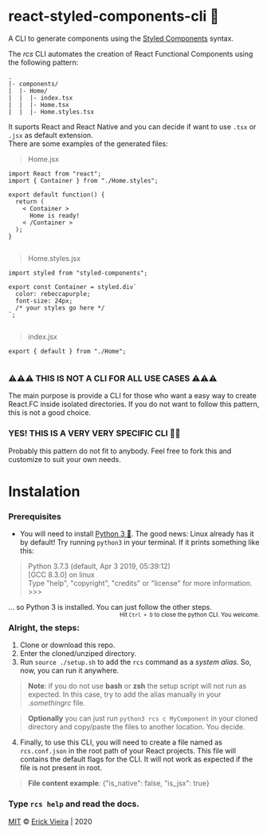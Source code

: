 # react-styled-components-cli 💅
A CLI to generate components using the [Styled Components](https://styled-components.com) syntax.

The *rcs* CLI automates the creation of React Functional Components using the following pattern:  
<pre><code>.
|- components/  
|  |- Home/
|  |  |- index.tsx  
|  |  |- Home.tsx  
|  |  |- Home.styles.tsx
</code></pre>  
It suports React and React Native and you can decide if want to use `.tsx` or `.jsx` as default extension.  
There are some examples of the generated files:  
> Home.jsx  
<pre><code>import React from "react";
import { Container } from "./Home.styles";

export default function() {
  return (
    < Container >
      Home is ready!
    < /Container >
  );
}

</code></pre>  
> Home.styles.jsx
<pre><code>import styled from "styled-components";

export const Container = styled.div`
  color: rebeccapurple;
  font-size: 24px;
  /* your styles go here */
`;

</code></pre>  
> index.jsx
<pre><code>export { default } from "./Home";

</code></pre>  

### ⚠️⚠️⚠️ THIS IS NOT A CLI FOR ALL USE CASES ⚠️⚠️⚠️
The main purpose is provide a CLI for those who want a easy way to create React.FC inside isolated directories. If you do not want to follow this pattern, this is not a good choice.  

### YES! THIS IS A VERY **VERY** SPECIFIC CLI 🤷‍♂
Probably this pattern do not fit to anybody. Feel free to fork this and customize to suit your own needs.

# Instalation
### Prerequisites
- You will need to install [Python 3 🐍](https://www.python.org/downloads/). The good news: Linux already has it by default! Try running `python3` in your terminal. If it prints something like this:
> Python 3.7.3 (default, Apr  3 2019, 05:39:12)   
[GCC 8.3.0] on linux  
Type "help", "copyright", "credits" or "license" for more information.  
\>>>  
  
... so Python 3 is installed. You can just follow the other steps.  
<small style="float: right;">Hit `Ctrl + D` to close the python CLI. You welcome.</small>  

### Alright, the steps:
1. Clone or download this repo.
2. Enter the cloned/unziped directory.
3. Run `source ./setup.sh` to add the `rcs` command as a _system alias_. So, now, you can run it anywhere.
> **Note**: if you do not use **bash** or **zsh** the setup script will not run as expected. In this case, try to add the alias manually in your ._somethingrc_ file.

> **Optionally** you can just run `python3 rcs c MyComponent` in your cloned directory and copy/paste the files to another location. You decide.
  
4. Finally, to use this CLI, you will need to create a file named as `rcs.conf.json` in the root path of your React projects. This file will contains the default flags for the CLI. It will not work as expected if the file is not present in root.
> **File content example**: {"is_native": false, "is_jsx": true}

### Type `rcs help` and read the docs.

[MIT](https://opensource.org/licenses/MIT) © [Erick Vieira](erickvieira.dev) | 2020
